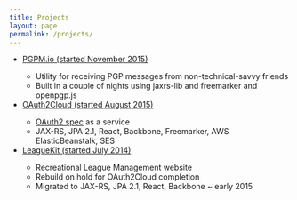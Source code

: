 ```yaml
---
title: Projects
layout: page
permalink: /projects/
---
```


<ul>
    <li><a href="https://pgpm.io">PGPM.io (started November 2015)</a></li>
    <ul>
        <li>Utility for receiving PGP messages from non-technical-savvy friends</li>
        <li>Built in a couple of nights using jaxrs-lib and freemarker and openpgp.js</li>
    </ul>
    <li><a href="https://oauth2cloud.com">OAuth2Cloud (started August 2015)</a></li>
    <ul>
        <li><a href="https://tools.ietf.org/html/rfc6749">OAuth2 spec</a> as a service</li>
        <li>JAX-RS, JPA 2.1, React, Backbone, Freemarker, AWS ElasticBeanstalk, SES</li>
    </ul>
    <li><a href="https://leaguekit.com">LeagueKit (started July 2014)</a></li>
    <ul>
        <li>Recreational League Management website</li>
        <li>Rebuild on hold for OAuth2Cloud completion</li>
        <li>Migrated to JAX-RS, JPA 2.1, React, Backbone ~ early 2015</li>
    </ul>
</ul>
